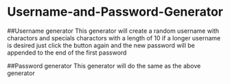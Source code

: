 # Username-and-Password-Generator

##Username generator
This generator will create a random username with charactors and specials charactors with a length of 10 if a longer username is desired just click the button again
and the new password will be appended to the end of the first password

##Password generator
This generator will do the same as the above generator
